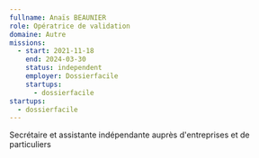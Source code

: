 ```yaml
---
fullname: Anaïs BEAUNIER
role: Opératrice de validation
domaine: Autre
missions:
  - start: 2021-11-18
    end: 2024-03-30
    status: independent
    employer: Dossierfacile
    startups:
      - dossierfacile
startups:
  - dossierfacile
---
```


Secrétaire et assistante indépendante auprès d'entreprises et de particuliers
